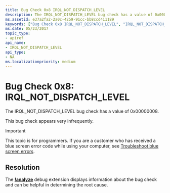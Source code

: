 ```yaml
---
title: Bug Check 0x8 IRQL_NOT_DISPATCH_LEVEL
description: The IRQL_NOT_DISPATCH_LEVEL bug check has a value of 0x00000008.This bug check appears very infrequently.
ms.assetid: e37a2fa2-2a0c-4259-91cc-bb8ccd411189
keywords: ["Bug Check 0x8 IRQL_NOT_DISPATCH_LEVEL", "IRQL_NOT_DISPATCH_LEVEL"]
ms.date: 05/23/2017
topic_type:
- apiref
api_name:
- IRQL_NOT_DISPATCH_LEVEL
api_type:
- NA
ms.localizationpriority: medium
---
```


# Bug Check 0x8: IRQL\_NOT\_DISPATCH\_LEVEL


The IRQL\_NOT\_DISPATCH\_LEVEL bug check has a value of 0x00000008.

This bug check appears very infrequently.

> [!IMPORTANT]
> This topic is for programmers. If you are a customer who has received a blue screen error code while using your computer, see [Troubleshoot blue screen errors](https://www.windows.com/stopcode).


## Resolution
The [**!analyze**](https://docs.microsoft.com/windows-hardware/drivers/debugger/-analyze) debug extension displays information about the bug check and can be helpful in determining the root cause.


 

 




